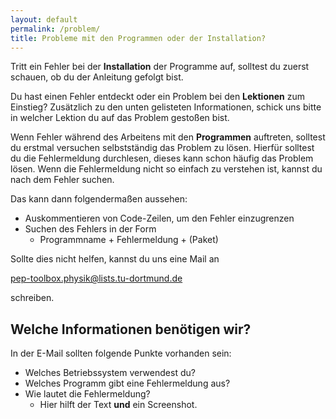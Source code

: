 ```yaml
---
layout: default
permalink: /problem/
title: Probleme mit den Programmen oder der Installation?
---
```


Tritt ein Fehler bei der **Installation** der Programme auf,
solltest du zuerst schauen, ob du der Anleitung gefolgt bist.

Du hast einen Fehler entdeckt oder ein Problem bei den **Lektionen** zum Einstieg?
Zusätzlich zu den unten gelisteten Informationen, schick uns bitte in welcher Lektion
du auf das Problem gestoßen bist.

Wenn Fehler während des Arbeitens mit den **Programmen** auftreten,
solltest du erstmal versuchen selbstständig das Problem zu lösen.
Hierfür solltest du die Fehlermeldung durchlesen,
dieses kann schon häufig das Problem lösen.
Wenn die Fehlermeldung nicht so einfach zu verstehen ist,
kannst du nach dem Fehler suchen.

Das kann dann folgendermaßen aussehen:
- Auskommentieren von Code-Zeilen, um den Fehler einzugrenzen
- Suchen des Fehlers in der Form
  - Programmname + Fehlermeldung + (Paket)

Sollte dies nicht helfen, kannst du uns eine Mail an

[pep-toolbox.physik@lists.tu-dortmund.de](mailto:pep-toolbox.physik@lists.tu-dortmund.de)

schreiben.

## Welche Informationen benötigen wir?
In der E-Mail sollten folgende Punkte vorhanden sein:
- Welches Betriebssystem verwendest du?
- Welches Programm gibt eine Fehlermeldung aus?
- Wie lautet die Fehlermeldung?
  - Hier hilft der Text **und** ein Screenshot.
